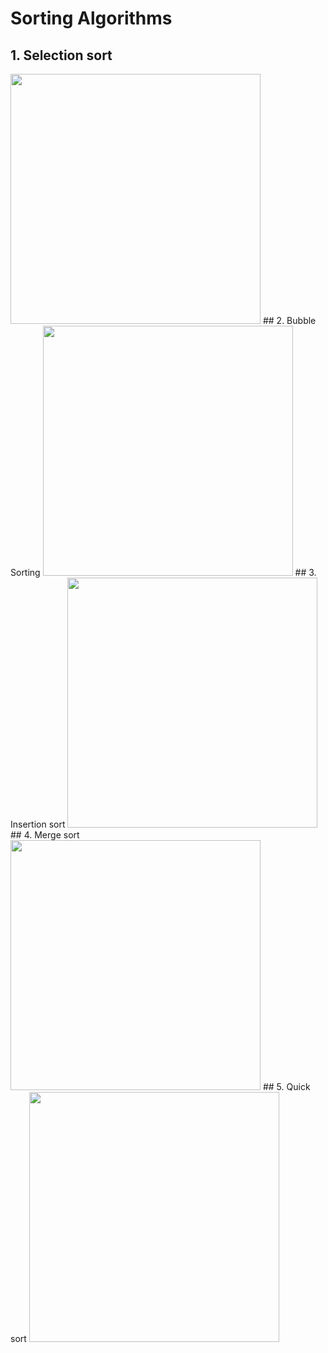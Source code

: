 # Sorting Algorithms
## 1. Selection sort
<img src="https://pythonru.com/wp-content/uploads/2020/05/sortirovka-vyborom-na-python.gif" width="400">
## 2. Bubble Sorting
<img src="https://pythonru.com/wp-content/uploads/2020/05/puzyrkovaya-sortirovka-na-python.gif" width="400">
## 3. Insertion sort
<img src="https://pythonru.com/wp-content/uploads/2020/05/sortirovka-vstavkami-na-python.gif" width="400">
## 4. Merge sort
<img src="https://pythonru.com/wp-content/uploads/2020/05/sortirovka-sliyaniem-na-python.gif" width="400">
## 5. Quick sort
<img src="https://pythonru.com/wp-content/uploads/2020/05/bystraya-sortirovka-na-python.gif" width="400">
